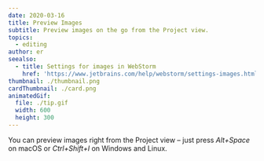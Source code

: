 ```yaml
---
date: 2020-03-16
title: Preview Images
subtitle: Preview images on the go from the Project view.
topics:
  - editing
author: er
seealso:
  - title: Settings for images in WebStorm
    href: 'https://www.jetbrains.com/help/webstorm/settings-images.html'
thumbnail: ./thumbnail.png
cardThumbnail: ./card.png
animatedGif:
  file: ./tip.gif
  width: 600
  height: 300
---
```

You can preview images right from the Project view – just press *Alt+Space* 
on macOS or *Ctrl+Shift+I* on Windows and Linux.
